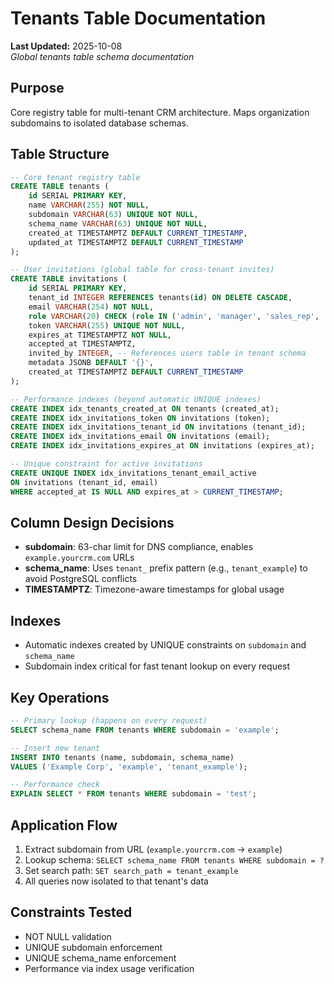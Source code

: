 # Tenants Table Documentation

**Last Updated:** 2025-10-08\
*Global tenants table schema documentation*

## Purpose

Core registry table for multi-tenant CRM architecture. Maps organization subdomains to isolated database schemas.

## Table Structure

```sql
-- Core tenant registry table
CREATE TABLE tenants (
    id SERIAL PRIMARY KEY,
    name VARCHAR(255) NOT NULL,
    subdomain VARCHAR(63) UNIQUE NOT NULL,
    schema_name VARCHAR(63) UNIQUE NOT NULL,
    created_at TIMESTAMPTZ DEFAULT CURRENT_TIMESTAMP,
    updated_at TIMESTAMPTZ DEFAULT CURRENT_TIMESTAMP
);

-- User invitations (global table for cross-tenant invites)
CREATE TABLE invitations (
    id SERIAL PRIMARY KEY,
    tenant_id INTEGER REFERENCES tenants(id) ON DELETE CASCADE,
    email VARCHAR(254) NOT NULL,
    role VARCHAR(20) CHECK (role IN ('admin', 'manager', 'sales_rep', 'viewer')) NOT NULL,
    token VARCHAR(255) UNIQUE NOT NULL,
    expires_at TIMESTAMPTZ NOT NULL,
    accepted_at TIMESTAMPTZ,
    invited_by INTEGER, -- References users table in tenant schema
    metadata JSONB DEFAULT '{}',
    created_at TIMESTAMPTZ DEFAULT CURRENT_TIMESTAMP
);

-- Performance indexes (beyond automatic UNIQUE indexes)
CREATE INDEX idx_tenants_created_at ON tenants (created_at);
CREATE INDEX idx_invitations_token ON invitations (token);
CREATE INDEX idx_invitations_tenant_id ON invitations (tenant_id);
CREATE INDEX idx_invitations_email ON invitations (email);
CREATE INDEX idx_invitations_expires_at ON invitations (expires_at);

-- Unique constraint for active invitations
CREATE UNIQUE INDEX idx_invitations_tenant_email_active 
ON invitations (tenant_id, email) 
WHERE accepted_at IS NULL AND expires_at > CURRENT_TIMESTAMP;
```

## Column Design Decisions
- **subdomain**: 63-char limit for DNS compliance, enables `example.yourcrm.com` URLs
- **schema_name**: Uses `tenant_` prefix pattern (e.g., `tenant_example`) to avoid PostgreSQL conflicts
- **TIMESTAMPTZ**: Timezone-aware timestamps for global usage

## Indexes
- Automatic indexes created by UNIQUE constraints on `subdomain` and `schema_name`
- Subdomain index critical for fast tenant lookup on every request

## Key Operations
```sql
-- Primary lookup (happens on every request)
SELECT schema_name FROM tenants WHERE subdomain = 'example';

-- Insert new tenant
INSERT INTO tenants (name, subdomain, schema_name) 
VALUES ('Example Corp', 'example', 'tenant_example');

-- Performance check
EXPLAIN SELECT * FROM tenants WHERE subdomain = 'test';
```

## Application Flow
1. Extract subdomain from URL (`example.yourcrm.com` → `example`)
2. Lookup schema: `SELECT schema_name FROM tenants WHERE subdomain = ?`
3. Set search path: `SET search_path = tenant_example`
4. All queries now isolated to that tenant's data

## Constraints Tested
- NOT NULL validation
- UNIQUE subdomain enforcement
- UNIQUE schema_name enforcement
- Performance via index usage verification